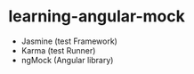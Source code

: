 # learning-angular-mock

* Jasmine (test Framework)
* Karma (test Runner)
* ngMock (Angular library)